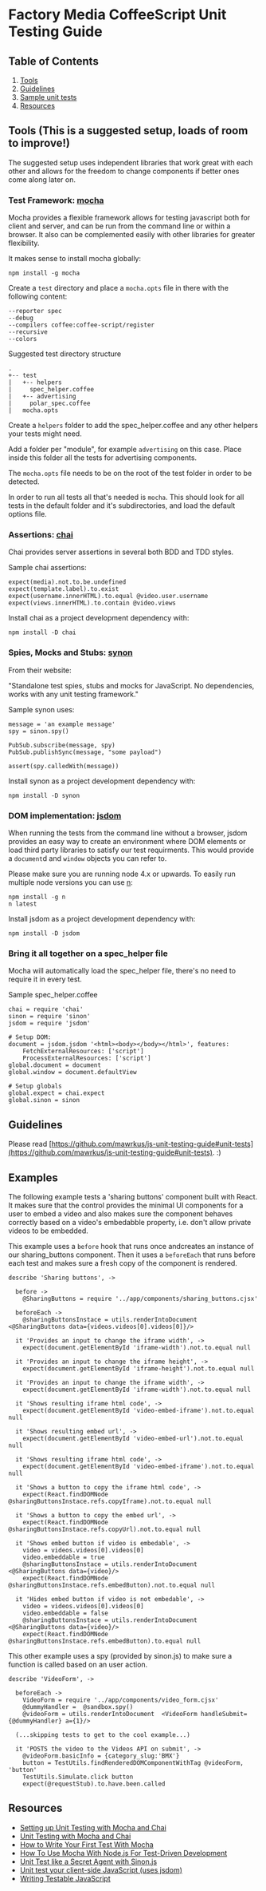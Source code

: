 # Factory Media CoffeeScript Unit Testing Guide

## Table of Contents

  1. [Tools](#tools)
  2. [Guidelines](#guidelines)
  3. [Sample unit tests](#examples)
  4. [Resources](#resources)

## Tools (This is a suggested setup, loads of room to improve!)
The suggested setup uses independent libraries that work great with each other and allows for the freedom to change components if better ones come along later on.

### Test Framework: [mocha](http://mochajs.org/)
Mocha provides a flexible framework allows for testing javascript both for client and server, and can be run from the command line or within a browser.
It also can be complemented easily with other libraries for greater flexibility.

It makes sense to install mocha globally:
```
npm install -g mocha
```
Create a ```test``` directory and place a ```mocha.opts``` file in there with the following content:

```
--reporter spec
--debug
--compilers coffee:coffee-script/register
--recursive
--colors
```

Suggested test directory structure

```
.
+-- test
|   +-- helpers
|     spec_helper.coffee
|   +-- advertising
|     polar_spec.coffee
|   mocha.opts

```
Create a ```helpers``` folder to add the spec_helper.coffee and any other helpers your tests might need.

Add a folder per "module", for example ```advertising``` on this case. Place inside this folder all the tests for advertising components.

The ```mocha.opts``` file needs to be on the root of the test folder in order to be detected.

In order to run all tests all that's needed is ```mocha```. This should look for all tests in the default folder and it's subdirectories, and load the default options file.


### Assertions: [chai](http://chaijs.com/)

Chai provides server assertions in several both BDD and TDD styles.

Sample chai assertions:
```
expect(media).not.to.be.undefined
expect(template.label).to.exist
expect(username.innerHTML).to.equal @video.user.username
expect(views.innerHTML).to.contain @video.views
```

Install chai as a project development dependency with:
```
npm install -D chai
```

### Spies, Mocks and Stubs: [synon](http://sinonjs.org/)

From their website:

"Standalone test spies, stubs and mocks for JavaScript.
No dependencies, works with any unit testing framework."

Sample synon uses:
```
message = 'an example message'
spy = sinon.spy()

PubSub.subscribe(message, spy)
PubSub.publishSync(message, "some payload")

assert(spy.calledWith(message))
```

Install synon as a project development dependency with:
```
npm install -D synon
```

### DOM implementation: [jsdom](https://github.com/tmpvar/jsdom)

When running the tests from the command line without a browser, jsdom provides an easy way to create an environment where DOM elements or load third party libraries to satisfy our test requirments. This would provide a ```document```d and ```window``` objects you can refer to.

Please make sure you are running node 4.x or upwards. To easily run multiple node versions you can use [n](https://github.com/tj/n):
```
npm install -g n
n latest
```

Install jsdom as a project development dependency with:
```
npm install -D jsdom
```

### Bring it all together on a spec_helper file

Mocha will automatically load the spec_helper file, there's no need to require it in every test.

Sample spec_helper.coffee
```
chai = require 'chai'
sinon = require 'sinon'
jsdom = require 'jsdom'

# Setup DOM:
document = jsdom.jsdom '<html><body></body></html>', features:
    FetchExternalResources: ['script']
    ProcessExternalResources: ['script']
global.document = document
global.window = document.defaultView

# Setup globals
global.expect = chai.expect
global.sinon = sinon
```

## Guidelines
Please read [https://github.com/mawrkus/js-unit-testing-guide#unit-tests](https://github.com/mawrkus/js-unit-testing-guide#unit-tests).
:)


## Examples
The following example tests a 'sharing buttons' component built with React. It makes sure that the control provides the minimal UI components for a user to embed a video and also makes sure the component behaves correctly based on a video's embedabble property, i.e. don't allow private videos to be embedded.

This example uses a ```before``` hook that runs once andcreates an instance of our sharing_buttons component. Then it uses a ```beforeEach``` that runs before each test and makes sure a fresh copy of the component is rendered.

```
describe 'Sharing buttons', ->

  before ->
    @SharingButtons = require '../app/components/sharing_buttons.cjsx'

  beforeEach ->
    @sharingButtonsInstace = utils.renderIntoDocument  <@SharingButtons data={videos.videos[0].videos[0]}/>

  it 'Provides an input to change the iframe width', ->
    expect(document.getElementById 'iframe-width').not.to.equal null

  it 'Provides an input to change the iframe height', ->
    expect(document.getElementById 'iframe-height').not.to.equal null

  it 'Provides an input to change the iframe width', ->
    expect(document.getElementById 'iframe-width').not.to.equal null

  it 'Shows resulting iframe html code', ->
    expect(document.getElementById 'video-embed-iframe').not.to.equal null

  it 'Shows resulting embed url', ->
    expect(document.getElementById 'video-embed-url').not.to.equal null

  it 'Shows resulting iframe html code', ->
    expect(document.getElementById 'video-embed-iframe').not.to.equal null

  it 'Shows a button to copy the iframe html code', ->
    expect(React.findDOMNode @sharingButtonsInstace.refs.copyIframe).not.to.equal null

  it 'Shows a button to copy the embed url', ->
    expect(React.findDOMNode @sharingButtonsInstace.refs.copyUrl).not.to.equal null

  it 'Shows embed button if video is embedable', ->
    video = videos.videos[0].videos[0]
    video.embeddable = true
    @sharingButtonsInstace = utils.renderIntoDocument  <@SharingButtons data={video}/>
    expect(React.findDOMNode @sharingButtonsInstace.refs.embedButton).not.to.equal null

  it 'Hides embed button if video is not embedable', ->
    video = videos.videos[0].videos[0]
    video.embeddable = false
    @sharingButtonsInstace = utils.renderIntoDocument  <@SharingButtons data={video}/>
    expect(React.findDOMNode @sharingButtonsInstace.refs.embedButton).to.equal null
```

This other example uses a spy (provided by sinon.js) to make sure a function is called based on an user action.

````
describe 'VideoForm', ->

  beforeEach ->
    VideoForm = require '../app/components/video_form.cjsx'
    @dummyHandler =  @sandbox.spy()
    @videoForm = utils.renderIntoDocument  <VideoForm handleSubmit={@dummyHandler} a={1}/>

  (...skipping tests to get to the cool example...)

  it 'POSTS the video to the Videos API on submit', ->
    @videoForm.basicInfo = {category_slug:'BMX'}
    button = TestUtils.findRenderedDOMComponentWithTag @videoForm, 'button'
    TestUtils.Simulate.click button
    expect(@requestStub).to.have.been.called
````

## Resources
* [Setting up Unit Testing with Mocha and Chai](https://egghead.io/lessons/javascript-how-to-write-a-javascript-library-setting-up-unit-testing-with-mocha-and-chai)
* [Unit Testing with Mocha and Chai](https://egghead.io/lessons/javascript-how-to-write-a-javascript-library-unit-testing-with-mocha-and-chai)
* [How to Write Your First Test With Mocha](http://webapplog.com/mocha-test/)
* [How To Use Mocha With Node.js For Test-Driven Development](http://webapplog.com/tdd/)
* [Unit Test like a Secret Agent with Sinon.js](http://elijahmanor.com/unit-test-like-a-secret-agent-with-sinon-js/)
* [Unit test your client-side JavaScript (uses jsdom)](http://krasimirtsonev.com/blog/article/unit-test-your-client-side-javascript-jsdom-nodejs)
* [Writing Testable JavaScript](http://alistapart.com/article/writing-testable-javascript)
